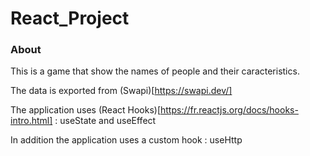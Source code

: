 # React_Project

### About

This is a game that show the names of people and their caracteristics.

The data is exported from (Swapi)[https://swapi.dev/]

The application uses (React Hooks)[https://fr.reactjs.org/docs/hooks-intro.html] : useState and useEffect

In addition the application uses a custom hook : useHttp